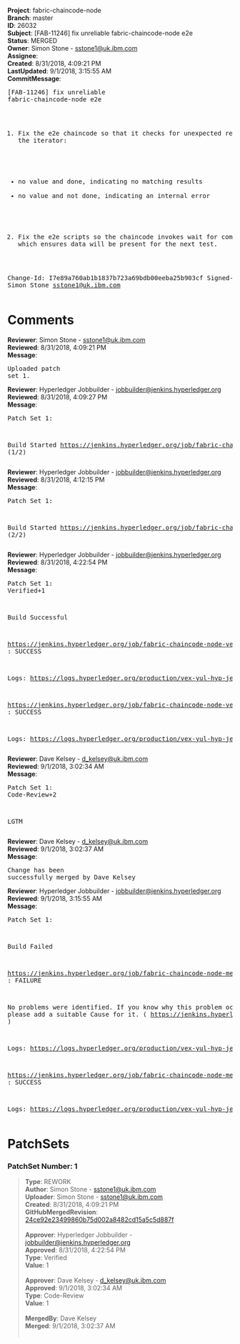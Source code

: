 <strong>Project</strong>: fabric-chaincode-node<br><strong>Branch</strong>: master<br><strong>ID</strong>: 26032<br><strong>Subject</strong>: [FAB-11246] fix unreliable fabric-chaincode-node e2e<br><strong>Status</strong>: MERGED<br><strong>Owner</strong>: Simon Stone - sstone1@uk.ibm.com<br><strong>Assignee</strong>:<br><strong>Created</strong>: 8/31/2018, 4:09:21 PM<br><strong>LastUpdated</strong>: 9/1/2018, 3:15:55 AM<br><strong>CommitMessage</strong>:<br><pre>[FAB-11246] fix unreliable fabric-chaincode-node e2e

1. Fix the e2e chaincode so that it checks for unexpected
results from the iterator:
 - no value and done, indicating no matching results
 - no value and not done, indicating an internal error

2. Fix the e2e scripts so the chaincode invokes wait for
commit events, which ensures data will be present for the
next test.

Change-Id: I7e89a760ab1b1837b723a69bdb00eeba25b903cf
Signed-off-by: Simon Stone <sstone1@uk.ibm.com>
</pre><h1>Comments</h1><strong>Reviewer</strong>: Simon Stone - sstone1@uk.ibm.com<br><strong>Reviewed</strong>: 8/31/2018, 4:09:21 PM<br><strong>Message</strong>: <pre>Uploaded patch set 1.</pre><strong>Reviewer</strong>: Hyperledger Jobbuilder - jobbuilder@jenkins.hyperledger.org<br><strong>Reviewed</strong>: 8/31/2018, 4:09:27 PM<br><strong>Message</strong>: <pre>Patch Set 1:

Build Started https://jenkins.hyperledger.org/job/fabric-chaincode-node-verify-s390x/212/ (1/2)</pre><strong>Reviewer</strong>: Hyperledger Jobbuilder - jobbuilder@jenkins.hyperledger.org<br><strong>Reviewed</strong>: 8/31/2018, 4:12:15 PM<br><strong>Message</strong>: <pre>Patch Set 1:

Build Started https://jenkins.hyperledger.org/job/fabric-chaincode-node-verify-x86_64/260/ (2/2)</pre><strong>Reviewer</strong>: Hyperledger Jobbuilder - jobbuilder@jenkins.hyperledger.org<br><strong>Reviewed</strong>: 8/31/2018, 4:22:54 PM<br><strong>Message</strong>: <pre>Patch Set 1: Verified+1

Build Successful 

https://jenkins.hyperledger.org/job/fabric-chaincode-node-verify-s390x/212/ : SUCCESS

Logs: https://logs.hyperledger.org/production/vex-yul-hyp-jenkins-3/fabric-chaincode-node-verify-s390x/212

https://jenkins.hyperledger.org/job/fabric-chaincode-node-verify-x86_64/260/ : SUCCESS

Logs: https://logs.hyperledger.org/production/vex-yul-hyp-jenkins-3/fabric-chaincode-node-verify-x86_64/260</pre><strong>Reviewer</strong>: Dave Kelsey - d_kelsey@uk.ibm.com<br><strong>Reviewed</strong>: 9/1/2018, 3:02:34 AM<br><strong>Message</strong>: <pre>Patch Set 1: Code-Review+2

LGTM</pre><strong>Reviewer</strong>: Dave Kelsey - d_kelsey@uk.ibm.com<br><strong>Reviewed</strong>: 9/1/2018, 3:02:37 AM<br><strong>Message</strong>: <pre>Change has been successfully merged by Dave Kelsey</pre><strong>Reviewer</strong>: Hyperledger Jobbuilder - jobbuilder@jenkins.hyperledger.org<br><strong>Reviewed</strong>: 9/1/2018, 3:15:55 AM<br><strong>Message</strong>: <pre>Patch Set 1:

Build Failed 

https://jenkins.hyperledger.org/job/fabric-chaincode-node-merge-s390x/83/ : FAILURE

No problems were identified. If you know why this problem occurred, please add a suitable Cause for it. ( https://jenkins.hyperledger.org/job/fabric-chaincode-node-merge-s390x/83/ )

Logs: https://logs.hyperledger.org/production/vex-yul-hyp-jenkins-3/fabric-chaincode-node-merge-s390x/83

https://jenkins.hyperledger.org/job/fabric-chaincode-node-merge-x86_64/108/ : SUCCESS

Logs: https://logs.hyperledger.org/production/vex-yul-hyp-jenkins-3/fabric-chaincode-node-merge-x86_64/108</pre><h1>PatchSets</h1><h3>PatchSet Number: 1</h3><blockquote><strong>Type</strong>: REWORK<br><strong>Author</strong>: Simon Stone - sstone1@uk.ibm.com<br><strong>Uploader</strong>: Simon Stone - sstone1@uk.ibm.com<br><strong>Created</strong>: 8/31/2018, 4:09:21 PM<br><strong>GitHubMergedRevision</strong>: [24ce92e23499860b75d002a8482cd15a5c5d887f](https://github.com/hyperledger-gerrit-archive/fabric-chaincode-node/commit/24ce92e23499860b75d002a8482cd15a5c5d887f)<br><br><strong>Approver</strong>: Hyperledger Jobbuilder - jobbuilder@jenkins.hyperledger.org<br><strong>Approved</strong>: 8/31/2018, 4:22:54 PM<br><strong>Type</strong>: Verified<br><strong>Value</strong>: 1<br><br><strong>Approver</strong>: Dave Kelsey - d_kelsey@uk.ibm.com<br><strong>Approved</strong>: 9/1/2018, 3:02:34 AM<br><strong>Type</strong>: Code-Review<br><strong>Value</strong>: 1<br><br><strong>MergedBy</strong>: Dave Kelsey<br><strong>Merged</strong>: 9/1/2018, 3:02:37 AM<br><br></blockquote>